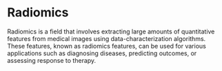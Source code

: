 # Radiomics

Radiomics is a field that involves extracting large amounts of quantitative features from medical images using data-characterization algorithms. These features, known as radiomics features, can be used for various applications such as diagnosing diseases, predicting outcomes, or assessing response to therapy. 
